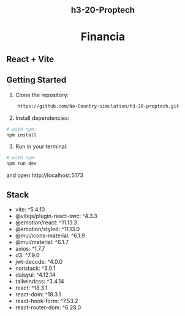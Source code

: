<div align="center">

## h3-20-Proptech
# Financia
</div>

## React + Vite
## Getting Started

1. Clone the repository:

```bash
    https://github.com/No-Country-simulation/h3-20-proptech.git
```

2. Install dependencies:

```bash
# with npm:
npm install
```

3. Run in your terminal:

```bash
# with npm:
npm run dev
```

and open http://localhost:5173

## Stack

- vite: ^5.4.10
- @vitejs/plugin-react-swc: ^4.3.3
- @emotion/react: ^11.13.3
- @emotion/styled: ^11.13.0
- @mui/icons-material: ^6.1.9
- @mui/material: ^6.1.7
- axios: ^1.7.7
- d3: ^7.9.0
- jwt-decode: ^4.0.0
- notistack: ^3.0.1
- daisyui: ^4.12.14
- tailwindcss: ^3.4.14
- react: ^18.3.1
- react-dom: ^18.3.1
- react-hook-form: ^7.53.2
- react-router-dom: ^6.28.0